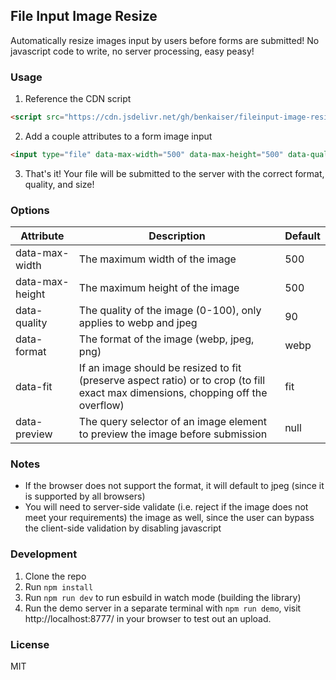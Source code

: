 ## File Input Image Resize

Automatically resize images input by users before forms are submitted!
No javascript code to write, no server processing, easy peasy!

### Usage

1. Reference the CDN script

```html
<script src="https://cdn.jsdelivr.net/gh/benkaiser/fileinput-image-resize@1.0.1/dist/bundle.js"></script>
```

2. Add a couple attributes to a form image input

```html
<input type="file" data-max-width="500" data-max-height="500" data-quality="90" data-format="webp" />
```

3. That's it! Your file will be submitted to the server with the correct format, quality, and size!

### Options

| Attribute | Description | Default |
| --------- | ----------- | ------- |
| data-max-width | The maximum width of the image | 500 |
| data-max-height | The maximum height of the image | 500 |
| data-quality | The quality of the image (0-100), only applies to webp and jpeg | 90 |
| data-format | The format of the image (webp, jpeg, png) | webp |
| data-fit | If an image should be resized to fit (preserve aspect ratio) or to crop (to fill exact max dimensions, chopping off the overflow) | fit |
| data-preview | The query selector of an image element to preview the image before submission | null |

### Notes

- If the browser does not support the format, it will default to jpeg (since it is supported by all browsers)
- You will need to server-side validate (i.e. reject if the image does not meet your requirements) the image as well, since the user can bypass the client-side validation by disabling javascript

### Development

1. Clone the repo
2. Run `npm install`
3. Run `npm run dev` to run esbuild in watch mode (building the library)
4. Run the demo server in a separate terminal with `npm run demo`, visit http://localhost:8777/ in your browser to test out an upload.

### License

MIT
